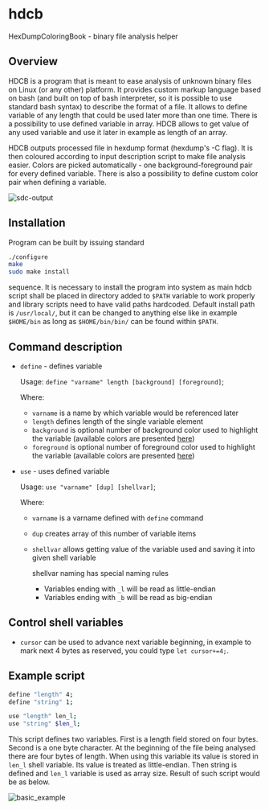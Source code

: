 # hdcb
HexDumpColoringBook - binary file analysis helper

Overview
---

HDCB is a program that is meant to ease analysis of unknown binary files on
Linux (or any other) platform. It provides custom markup language based on bash
(and built on top of bash interpreter, so it is possible to use standard bash
syntax) to describe the format of a file. It allows to define variable of any
length that could be used later more than one time. There is a possibility to
use defined variable in array. HDCB allows to get value of any used variable and
use it later in example as length of an array.

HDCB outputs processed file in hexdump format (hexdump's -C flag). It is then
coloured according to input description script to make file analysis easier.
Colors are picked automatically - one background-foreground pair for every
defined variable. There is also a possibility to define custom color pair when
defining a variable.

![sdc-output](https://github.com/v3l0c1r4pt0r/hdcb/blob/master/doc/sdc.png?raw=true "Analysed SDC file")

Installation
---

Program can be built by issuing standard
```bash
./configure
make
sudo make install
```
sequence. It is necessary to install the program into system as main hdcb script
shall be placed in directory added to `$PATH` variable to work properly and
library scripts need to have valid paths hardcoded. Default install path is
`/usr/local/`, but it can be changed to anything else like in example
`$HOME/bin` as long as `$HOME/bin/bin/` can be found within `$PATH`.

Command description
---

* `define` - defines variable

  Usage: ```define "varname" length [background] [foreground]```;

  Where:

  - `varname` is a name by which variable would be referenced later
  - `length` defines length of the single variable element
  - `background` is optional number of background color used to highlight the
    variable (available colors are presented
[here](http://misc.flogisoft.com/bash/tip_colors_and_formatting#background1))
  - `foreground` is optional number of foreground color used to highlight the
    variable (available colors are presented
[here](http://misc.flogisoft.com/bash/tip_colors_and_formatting#foreground_text1))

* `use` - uses defined variable

  Usage: ```use "varname" [dup] [shellvar]```;

  Where:

  - `varname` is a varname defined with `define` command
  - `dup` creates array of this number of variable items
  - `shellvar` allows getting value of the variable used and saving it into
    given shell variable

    shellvar naming has special naming rules

    - Variables ending with `_l` will be read as little-endian
    - Variables ending with `_b` will be read as big-endian

Control shell variables
---

* `cursor` can be used to advance next variable beginning, in example to mark
  next 4 bytes as reserved, you could type `let cursor+=4;`.

Example script
---

```bash
define "length" 4;
define "string" 1;

use "length" len_l;
use "string" $len_l;
```

This script defines two variables. First is a length field stored on four bytes.
Second is a one byte character. At the beginning of the file being analysed
there are four bytes of length. When using this variable its value is stored in
`len_l` shell variable. Its value is treated as little-endian. Then string is
defined and `len_l` variable is used as array size. Result of such script would
be as below.

![basic_example](https://github.com/v3l0c1r4pt0r/hdcb/blob/master/doc/example.png?raw=true "String HDCB output")
